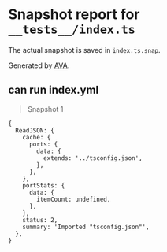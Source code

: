 # Snapshot report for `__tests__/index.ts`

The actual snapshot is saved in `index.ts.snap`.

Generated by [AVA](https://ava.li).

## can run index.yml

> Snapshot 1

    {
      ReadJSON: {
        cache: {
          ports: {
            data: {
              extends: '../tsconfig.json',
            },
          },
        },
        portStats: {
          data: {
            itemCount: undefined,
          },
        },
        status: 2,
        summary: 'Imported "tsconfig.json"',
      },
    }

